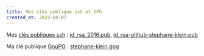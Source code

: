 ```yaml
---
title: Mes clés publique ssh et GPG
created_at: 2023-04-07
---
```


Mes [clés publiques ssh](https://fr.wikipedia.org/wiki/Secure_Shell#SSH_avec_authentification_par_cl%C3%A9s) : <a href="/id_rsa_2016.pub">id_rsa_2016.pub</a>, <a href="/id_rsa-github-stephane-klein.pub">id_rsa-github-stephane-klein.pub</a>

Ma clé publique [GnuPG](https://fr.wikipedia.org/wiki/GNU_Privacy_Guard) : <a href="/stephane-klein.gpg">stephane-klein.gpg</a>
